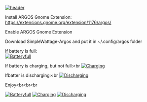 <a href="https://imgbb.com/"><img src="https://i.ibb.co/QYVPMk0/header.png" alt="header" border="0"></a>


Install ARGOS Gnome Extension: https://extensions.gnome.org/extension/1176/argos/

Enable ARGOS Gnome Extension

Download SimpleWattage-Argos and put it in ~/.config/argos folder

If battery is full:<br>
<a href="https://imgbb.com/"><img src="https://i.ibb.co/1Mw9KRF/Batteryfull.png" alt="Batteryfull" border="0"></a>

If battery is charging, but not full:<br
<a href="https://imgbb.com/"><img src="https://i.ibb.co/VBs8PLw/Charging.png" alt="Charging" border="0"></a>

Ifbatter is discharging:<br
<a href="https://imgbb.com/"><img src="https://i.ibb.co/fxsVR7q/Discharging.png" alt="Discharging" border="0"></a>

Enjoy<br<br<br

<a href="https://ibb.co/drfkB5k"><img src="https://i.ibb.co/drfkB5k/Batteryfull.png" alt="Batteryfull" border="0"></a> <a href="https://ibb.co/C2C27vN"><img src="https://i.ibb.co/C2C27vN/Charging.png" alt="Charging" border="0"></a> <a href="https://ibb.co/v1XdnQX"><img src="https://i.ibb.co/v1XdnQX/Discharging.png" alt="Discharging" border="0"></a>







